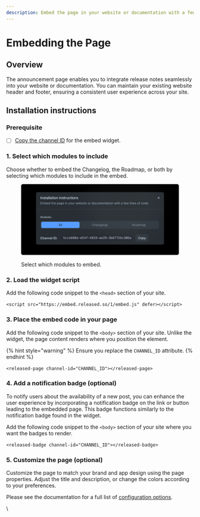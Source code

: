 ```yaml
---
description: Embed the page in your website or documentation with a few lines of code.
---
```


# Embedding the Page

## Overview

The announcement page enables you to integrate release notes seamlessly into your website or documentation. You can maintain your existing website header and footer, ensuring a consistent user experience across your site.

## Installation instructions

### Prerequisite&#x20;

* [ ] [Copy the channel ID](../../how-tos/finding-the-channel-id.md) for the embed widget.

### **1. Select which modules to include**

Choose whether to embed the Changelog, the Roadmap, or both by selecting which modules to include in the embed.&#x20;

<figure><img src="../../.gitbook/assets/Settings - Install instructions.png" alt=""><figcaption><p>Select which modules to embed. </p></figcaption></figure>

### **2. Load the widget script**

Add the following code snippet to the `<head>` section of your site.

```markup
<script src="https://embed.released.so/1/embed.js" defer></script>
```

### **3. Place the embed code in your page**

Add the following code snippet to the `<body>` section of your site. Unlike the widget, the page content renders where you position the element.

{% hint style="warning" %}
Ensure you replace the `CHANNEL_ID` attribute.
{% endhint %}

```markup
<released-page channel-id="CHANNEL_ID"></released-page>
```

### **4. Add a notification badge (optional)**

To notify users about the availability of a new post, you can enhance the user experience by incorporating a notification badge on the link or button leading to the embedded page. This badge functions similarly to the notification badge found in the widget.

Add the following code snippet to the `<body>` section of your site where you want the badges to render.

```markup
<released-badge channel-id="CHANNEL_ID"></released-badge>
```

### **5. Customize the page (optional)**

Customize the page to match your brand and app design using the page properties. Adjust the title and description, or change the colors according to your preferences.

Please see the documentation for a full list of [configuration options](../../product-tour/settings/announcement-page.md).

\
